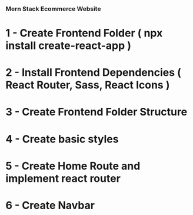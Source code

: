 ### Mern Stack Ecommerce Website ###

# 1 - Create Frontend Folder ( npx install create-react-app )
# 2 - Install Frontend Dependencies ( React Router, Sass, React Icons )
# 3 - Create Frontend Folder Structure
# 4 - Create basic styles
# 5 - Create Home Route and implement react router 
# 6 - Create Navbar
